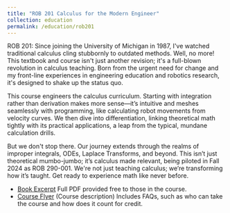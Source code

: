 ```yaml
---
title: "ROB 201 Calculus for the Modern Engineer"
collection: education
permalink: /education/rob201
---
```



ROB 201: Since joining the University of Michigan in 1987, I've watched traditional calculus cling stubbornly to outdated methods. Well, no more! This textbook and course isn't just another revision; it's a full-blown revolution in calculus teaching. Born from the urgent need for change and my front-line experiences in engineering education and robotics research, it's designed to shake up the status quo.

This course engineers the calculus curriculum. Starting with integration rather than derivation makes more sense—it’s intuitive and meshes seamlessly with programming, like calculating robot movements from velocity curves. We then dive into differentiation, linking theoretical math tightly with its practical applications, a leap from the typical, mundane calculation drills.

But we don't stop there. Our journey extends through the realms of improper integrals, ODEs, Laplace Transforms, and beyond. This isn’t just theoretical mumbo-jumbo; it’s calculus made relevant, being piloted in Fall 2024 as ROB 290-001. We're not just teaching calculus; we’re transforming how it’s taught. Get ready to experience math like never before.



 * [Book Excerpt](https://www.dropbox.com/scl/fi/ls65gpprqmrsyj23sn55u/Excerpt12July2024.pdf?rlkey=v45n49pqwdndxpmrzvyt9822z&dl=0) Full PDF provided free to those in the course. 
 * [Course Flyer](https://docs.google.com/document/d/1Vuzk1reSarbPAewx2Y9NhxgN2j1hpUsGF4cgRjnGGfI/edit?usp=sharing) (Course description) Includes FAQs, such as who can take the course and how does it count for credit.

